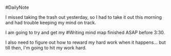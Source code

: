 #DailyNote 

I missed taking the trash out yesterday, so I had to take it out this morning and had trouble keeping my mind on track.

I am going to try and get my #Writing mind map finished ASAP before 3:30.

I also need to figure out how to reward my hard work when it happens... but till then, I'm going to hit my work hard.